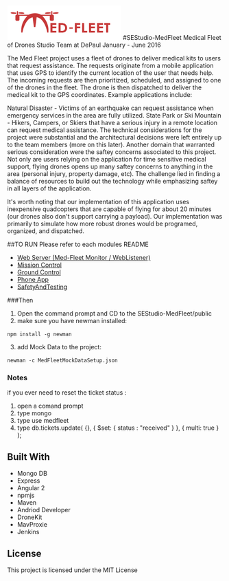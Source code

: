![logo](./public/med_fleet_logo.png "Med-Fleet Logo") 
#SEStudio-MedFleet
Medical Fleet of Drones
Studio Team at DePaul
January - June 2016

The Med Fleet project uses a fleet of drones to deliver medical kits to users that request assistance. The requests originate from a mobile application that uses GPS to identify the current location of the user that needs help. The incoming requests are then prioritized, scheduled, and assigned to one of the drones in the fleet. The drone is then dispatched to deliver the medical kit to the GPS coordinates. Example applications include:

Natural Disaster - Victims of an earthquake can request assistance when emergency services in the area are fully utilized.
State Park or Ski Mountain - Hikers, Campers, or Skiers that have a serious injury in a remote location can request medical assistance.
The technical considerations for the project were substantial and the architectural decisions were left entirely up to the team members (more on this later). Another domain that warranted serious consideration were the saftey concerns associated to this project. Not only are users relying on the application for time sensitive medical support, flying drones opens up many saftey concerns to anything in the area (personal injury, property damage, etc). The challenge lied in finding a balance of resources to build out the technology while emphasizing saftey in all layers of the application.

It's worth noting that our implementation of this application uses inexpensive quadcopters that are capable of flying for about 20 minutes (our drones also don't support carrying a payload). Our implementation was primarily to simulate how more robust drones would be programed, organized, and dispatched.

##TO RUN Please refer to each modules README
* [Web Server (Med-Fleet Monitor / WebListener)](./WebServer/README.md)
* [Mission Control](./MissionControl/README.md)
* [Ground Control](./GroundControl/README.md)
* [Phone App](./PhoneApp/README.md)
* [SafetyAndTesting](./SafetyAndTesting/README.md)

###Then 
1. Open the command prompt and CD to the SEStudio-MedFleet/public
2. make sure you have newman installed: 
```
npm install -g newman
```
3. add Mock Data to the project: 
```
newman -c MedFleetMockDataSetup.json
```

### Notes 
if you ever need to reset the ticket status :
1. open a comand prompt
2. type mongo
3. type use medfleet
4. type db.tickets.update( {}, { $set: { status : "received" } }, { multi: true } );

## Built With
* Mongo DB
* Express 
* Angular 2 
* npmjs 
* Maven
* Andriod Developer 
* DroneKit
* MavProxie 
* Jenkins


## License
This project is licensed under the MIT License 